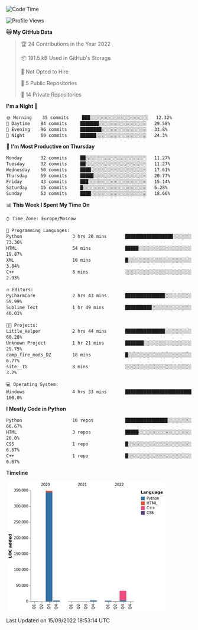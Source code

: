<!--START_SECTION:waka-->
![Code Time](http://img.shields.io/badge/Code%20Time-7%20hrs%2042%20mins-blue)

![Profile Views](http://img.shields.io/badge/Profile%20Views-173-blue)

**🐱 My GitHub Data** 

> 🏆 24 Contributions in the Year 2022
 > 
> 📦 191.5 kB Used in GitHub's Storage 
 > 
> 🚫 Not Opted to Hire
 > 
> 📜 5 Public Repositories 
 > 
> 🔑 14 Private Repositories  
 > 
**I'm a Night 🦉** 

```text
🌞 Morning    35 commits     ███░░░░░░░░░░░░░░░░░░░░░░   12.32% 
🌆 Daytime    84 commits     ███████░░░░░░░░░░░░░░░░░░   29.58% 
🌃 Evening    96 commits     ████████░░░░░░░░░░░░░░░░░   33.8% 
🌙 Night      69 commits     ██████░░░░░░░░░░░░░░░░░░░   24.3%

```
📅 **I'm Most Productive on Thursday** 

```text
Monday       32 commits     ██░░░░░░░░░░░░░░░░░░░░░░░   11.27% 
Tuesday      32 commits     ██░░░░░░░░░░░░░░░░░░░░░░░   11.27% 
Wednesday    50 commits     ████░░░░░░░░░░░░░░░░░░░░░   17.61% 
Thursday     59 commits     █████░░░░░░░░░░░░░░░░░░░░   20.77% 
Friday       43 commits     ███░░░░░░░░░░░░░░░░░░░░░░   15.14% 
Saturday     15 commits     █░░░░░░░░░░░░░░░░░░░░░░░░   5.28% 
Sunday       53 commits     ████░░░░░░░░░░░░░░░░░░░░░   18.66%

```


📊 **This Week I Spent My Time On** 

```text
⌚︎ Time Zone: Europe/Moscow

💬 Programming Languages: 
Python                   3 hrs 20 mins       ██████████████████░░░░░░░   73.36% 
HTML                     54 mins             █████░░░░░░░░░░░░░░░░░░░░   19.87% 
XML                      10 mins             █░░░░░░░░░░░░░░░░░░░░░░░░   3.84% 
C++                      8 mins              ░░░░░░░░░░░░░░░░░░░░░░░░░   2.93%

🔥 Editors: 
PyCharmCore              2 hrs 43 mins       ███████████████░░░░░░░░░░   59.99% 
Sublime Text             1 hr 49 mins        ██████████░░░░░░░░░░░░░░░   40.01%

🐱‍💻 Projects: 
Little_Helper            2 hrs 44 mins       ███████████████░░░░░░░░░░   60.28% 
Unknown Project          1 hr 21 mins        ███████░░░░░░░░░░░░░░░░░░   29.75% 
camp_fire_mods_DZ        18 mins             █░░░░░░░░░░░░░░░░░░░░░░░░   6.77% 
site__TG                 8 mins              ░░░░░░░░░░░░░░░░░░░░░░░░░   3.2%

💻 Operating System: 
Windows                  4 hrs 33 mins       █████████████████████████   100.0%

```

**I Mostly Code in Python** 

```text
Python                   10 repos            ████████████████░░░░░░░░░   66.67% 
HTML                     3 repos             █████░░░░░░░░░░░░░░░░░░░░   20.0% 
CSS                      1 repo              █░░░░░░░░░░░░░░░░░░░░░░░░   6.67% 
C++                      1 repo              █░░░░░░░░░░░░░░░░░░░░░░░░   6.67%

```


**Timeline**

![Chart not found](https://raw.githubusercontent.com/Delitel-WEB/Delitel-WEB/main/charts/bar_graph.png) 


 Last Updated on 15/09/2022 18:53:14 UTC
<!--END_SECTION:waka-->
